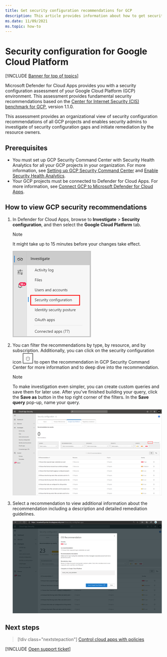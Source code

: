 ```yaml
---
title: Get security configuration recommendations for GCP
description: This article provides information about how to get security configuration recommendations in Defender for Cloud Apps by integrating with Google Cloud Platform.
ms.date: 11/09/2021
ms.topic: how-to
---
```

# Security configuration for Google Cloud Platform

[!INCLUDE [Banner for top of topics](includes/banner.md)]

Microsoft Defender for Cloud Apps provides you with a security configuration assessment of your Google Cloud Platform (GCP) environment. This assessment provides fundamental security recommendations based on the [Center for Internet Security (CIS) benchmark for GCP](https://www.cisecurity.org/benchmark/google_cloud_computing_platform/), version 1.1.0.

This assessment provides an organizational view of security configuration recommendations of all GCP projects and enables security admins to investigate of security configuration gaps and initiate remediation by the resource owners.

## Prerequisites

- You must set up GCP Security Command Center with Security Health Analytics for all your GCP projects in your organization. For more information, see [Setting up GCP Security Command Center](https://cloud.google.com/security-command-center/docs/quickstart-security-command-center) and [Enable Security Health Analytics](https://cloud.google.com/security-command-center/docs/how-to-use-security-health-analytics).
- Your GCP projects must be connected to Defender for Cloud Apps. For more information, see [Connect GCP to Microsoft Defender for Cloud Apps](connect-google-gcp-to-microsoft-cloud-app-security.md).

## How to view GCP security recommendations

1. In Defender for Cloud Apps, browse to **Investigate** > **Security configuration**, and then select the **Google Cloud Platform** tab.

    > [!NOTE]
    > It might take up to 15 minutes before your changes take effect.

    ![security configuration menu.](media/security-configuration-menu.png)

1. You can filter the recommendations by type, by resource, and by subscription. Additionally, you can click on the security configuration icon ![GCP Security Command Center icon.](media/asc-icon.png) to open the recommendation in GCP Security Command Center for more information and to deep dive into the recommendation.

    > [!NOTE]
    > To make investigation even simpler, you can create custom queries and save them for later use. After you've finished building your query, click the **Save as** button in the top right corner of the filters. In the **Save query** pop-up, name your query.

    ![security configuration.](media/security-configuration-gcp.png)

1. Select a recommendation to view additional information about the recommendation including a description and detailed remediation guidelines.

    ![security configuration recommendation.](media/security-configuration-gcp-details.png)

## Next steps

> [!div class="nextstepaction"]
> [Control cloud apps with policies](control-cloud-apps-with-policies.md)

[!INCLUDE [Open support ticket](includes/support.md)]
